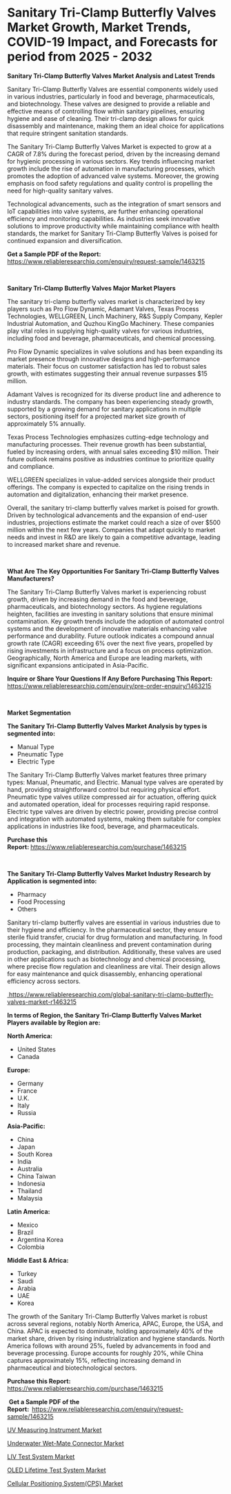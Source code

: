 <p><h1>Sanitary Tri-Clamp Butterfly Valves Market Growth, Market Trends, COVID-19 Impact, and Forecasts for period from 2025 - 2032</h1></p><p><strong>Sanitary Tri-Clamp Butterfly Valves Market Analysis and Latest Trends</strong></p>
<p><p>Sanitary Tri-Clamp Butterfly Valves are essential components widely used in various industries, particularly in food and beverage, pharmaceuticals, and biotechnology. These valves are designed to provide a reliable and effective means of controlling flow within sanitary pipelines, ensuring hygiene and ease of cleaning. Their tri-clamp design allows for quick disassembly and maintenance, making them an ideal choice for applications that require stringent sanitation standards.</p><p>The Sanitary Tri-Clamp Butterfly Valves Market is expected to grow at a CAGR of 7.8% during the forecast period, driven by the increasing demand for hygienic processing in various sectors. Key trends influencing market growth include the rise of automation in manufacturing processes, which promotes the adoption of advanced valve systems. Moreover, the growing emphasis on food safety regulations and quality control is propelling the need for high-quality sanitary valves.</p><p>Technological advancements, such as the integration of smart sensors and IoT capabilities into valve systems, are further enhancing operational efficiency and monitoring capabilities. As industries seek innovative solutions to improve productivity while maintaining compliance with health standards, the market for Sanitary Tri-Clamp Butterfly Valves is poised for continued expansion and diversification.</p></p>
<p><strong>Get a Sample PDF of the Report:&nbsp;</strong> <a href="https://www.reliableresearchiq.com/enquiry/request-sample/1463215?utm_campaign=120&utm_medium=2&utm_source=Github&utm_content=ia&utm_term=12042025&utm_id=sanitary-tri-clamp-butterfly-valves">https://www.reliableresearchiq.com/enquiry/request-sample/1463215</a></p>
<p>&nbsp;</p>
<p><strong>Sanitary Tri-Clamp Butterfly Valves Major Market Players</strong></p>
<p><p>The sanitary tri-clamp butterfly valves market is characterized by key players such as Pro Flow Dynamic, Adamant Valves, Texas Process Technologies, WELLGREEN, Linch Machinery, R&S Supply Company, Kepler Industrial Automation, and Quzhou KingGo Machinery. These companies play vital roles in supplying high-quality valves for various industries, including food and beverage, pharmaceuticals, and chemical processing.</p><p>Pro Flow Dynamic specializes in valve solutions and has been expanding its market presence through innovative designs and high-performance materials. Their focus on customer satisfaction has led to robust sales growth, with estimates suggesting their annual revenue surpasses $15 million.</p><p>Adamant Valves is recognized for its diverse product line and adherence to industry standards. The company has been experiencing steady growth, supported by a growing demand for sanitary applications in multiple sectors, positioning itself for a projected market size growth of approximately 5% annually.</p><p>Texas Process Technologies emphasizes cutting-edge technology and manufacturing processes. Their revenue growth has been substantial, fueled by increasing orders, with annual sales exceeding $10 million. Their future outlook remains positive as industries continue to prioritize quality and compliance.</p><p>WELLGREEN specializes in value-added services alongside their product offerings. The company is expected to capitalize on the rising trends in automation and digitalization, enhancing their market presence.</p><p>Overall, the sanitary tri-clamp butterfly valves market is poised for growth. Driven by technological advancements and the expansion of end-user industries, projections estimate the market could reach a size of over $500 million within the next few years. Companies that adapt quickly to market needs and invest in R&D are likely to gain a competitive advantage, leading to increased market share and revenue.</p></p>
<p>&nbsp;</p>
<p><strong>What Are The Key Opportunities For Sanitary Tri-Clamp Butterfly Valves Manufacturers?</strong></p>
<p><p>The Sanitary Tri-Clamp Butterfly Valves market is experiencing robust growth, driven by increasing demand in the food and beverage, pharmaceuticals, and biotechnology sectors. As hygiene regulations heighten, facilities are investing in sanitary solutions that ensure minimal contamination. Key growth trends include the adoption of automated control systems and the development of innovative materials enhancing valve performance and durability. Future outlook indicates a compound annual growth rate (CAGR) exceeding 6% over the next five years, propelled by rising investments in infrastructure and a focus on process optimization. Geographically, North America and Europe are leading markets, with significant expansions anticipated in Asia-Pacific.</p></p>
<p><strong>Inquire or Share Your Questions If Any Before Purchasing This Report:</strong> <a href="https://www.reliableresearchiq.com/enquiry/pre-order-enquiry/1463215?utm_campaign=120&utm_medium=2&utm_source=Github&utm_content=ia&utm_term=12042025&utm_id=sanitary-tri-clamp-butterfly-valves">https://www.reliableresearchiq.com/enquiry/pre-order-enquiry/1463215</a></p>
<p>&nbsp;</p>
<p><strong>Market Segmentation</strong></p>
<p><strong>The Sanitary Tri-Clamp Butterfly Valves Market Analysis by types is segmented into:</strong></p>
<p><ul><li>Manual Type</li><li>Pneumatic Type</li><li>Electric Type</li></ul></p>
<p><p>The Sanitary Tri-Clamp Butterfly Valves market features three primary types: Manual, Pneumatic, and Electric. Manual type valves are operated by hand, providing straightforward control but requiring physical effort. Pneumatic type valves utilize compressed air for actuation, offering quick and automated operation, ideal for processes requiring rapid response. Electric type valves are driven by electric power, providing precise control and integration with automated systems, making them suitable for complex applications in industries like food, beverage, and pharmaceuticals.</p></p>
<p><strong>Purchase this Report:&nbsp;</strong><a href="https://www.reliableresearchiq.com/purchase/1463215?utm_campaign=120&utm_medium=2&utm_source=Github&utm_content=ia&utm_term=12042025&utm_id=sanitary-tri-clamp-butterfly-valves">https://www.reliableresearchiq.com/purchase/1463215</a></p>
<p>&nbsp;</p>
<p><strong>The Sanitary Tri-Clamp Butterfly Valves Market Industry Research by Application is segmented into:</strong></p>
<p><ul><li>Pharmacy</li><li>Food Processing</li><li>Others</li></ul></p>
<p><p>Sanitary tri-clamp butterfly valves are essential in various industries due to their hygiene and efficiency. In the pharmaceutical sector, they ensure sterile fluid transfer, crucial for drug formulation and manufacturing. In food processing, they maintain cleanliness and prevent contamination during production, packaging, and distribution. Additionally, these valves are used in other applications such as biotechnology and chemical processing, where precise flow regulation and cleanliness are vital. Their design allows for easy maintenance and quick disassembly, enhancing operational efficiency across sectors.</p></p>
<p><a href="https://www.reliableresearchiq.com/global-sanitary-tri-clamp-butterfly-valves-market-r1463215?utm_campaign=120&utm_medium=2&utm_source=Github&utm_content=ia&utm_term=12042025&utm_id=sanitary-tri-clamp-butterfly-valves">&nbsp;https://www.reliableresearchiq.com/global-sanitary-tri-clamp-butterfly-valves-market-r1463215</a></p>
<p><strong>In terms of Region, the Sanitary Tri-Clamp Butterfly Valves Market Players available by Region are:</strong></p>
<p>
    <p> <strong> North America: </strong>
        <ul>
            <li>United States</li>
            <li>Canada</li>
        </ul>
        </p> 
    <p> <strong> Europe: </strong>
        <ul>
            <li>Germany</li>
            <li>France</li>
            <li>U.K.</li>
            <li>Italy</li>
            <li>Russia</li>
        </ul>
        </p> 
    <p> <strong> Asia-Pacific: </strong>
        <ul>
            <li>China</li>
            <li>Japan</li>
            <li>South Korea</li>
            <li>India</li>
            <li>Australia</li>
            <li>China Taiwan</li>
            <li>Indonesia</li>
            <li>Thailand</li>
            <li>Malaysia</li>
        </ul>
        </p> 
    <p> <strong> Latin America: </strong>
        <ul>
            <li>Mexico</li>
            <li>Brazil</li>
            <li>Argentina Korea</li>
            <li>Colombia</li>
        </ul>
        </p> 
    <p> <strong> Middle East & Africa: </strong>
        <ul>
            <li>Turkey</li>
            <li>Saudi</li>
            <li>Arabia</li>
            <li>UAE</li>
            <li>Korea</li>
        </ul>
    </p>
    </p>
<p><p>The growth of the Sanitary Tri-Clamp Butterfly Valves market is robust across several regions, notably North America, APAC, Europe, the USA, and China. APAC is expected to dominate, holding approximately 40% of the market share, driven by rising industrialization and hygiene standards. North America follows with around 25%, fueled by advancements in food and beverage processing. Europe accounts for roughly 20%, while China captures approximately 15%, reflecting increasing demand in pharmaceutical and biotechnological sectors.</p></p>
<p><strong>Purchase this Report: </strong><a href="https://www.reliableresearchiq.com/purchase/1463215?utm_campaign=120&utm_medium=2&utm_source=Github&utm_content=ia&utm_term=12042025&utm_id=sanitary-tri-clamp-butterfly-valves">https://www.reliableresearchiq.com/purchase/1463215</a></p>
<p>&nbsp;<strong>Get a Sample PDF of the Report:&nbsp;&nbsp;</strong><a href="https://www.reliableresearchiq.com/enquiry/request-sample/1463215?utm_campaign=120&utm_medium=2&utm_source=Github&utm_content=ia&utm_term=12042025&utm_id=sanitary-tri-clamp-butterfly-valves">https://www.reliableresearchiq.com/enquiry/request-sample/1463215</a></p>
<p><strong></strong></p>
<p><p><a href="https://github.com/lizamflotow/Market-Research-Report-List-1/blob/main/uv-measuring-instrument-market.md?utm_campaign=120&utm_medium=2&utm_source=Github&utm_content=ia&utm_term=12042025&utm_id=sanitary-tri-clamp-butterfly-valves">UV Measuring Instrument Market</a></p><p><a href="https://github.com/chkrselia/Market-Research-Report-List-1/blob/main/underwater-wet-mate-connector-market.md?utm_campaign=120&utm_medium=2&utm_source=Github&utm_content=ia&utm_term=12042025&utm_id=sanitary-tri-clamp-butterfly-valves">Underwater Wet-Mate Connector Market</a></p><p><a href="https://github.com/phephezxnf/Market-Research-Report-List-1/blob/main/liv-test-system-market.md?utm_campaign=120&utm_medium=2&utm_source=Github&utm_content=ia&utm_term=12042025&utm_id=sanitary-tri-clamp-butterfly-valves">LIV Test System Market</a></p><p><a href="https://github.com/watzondechao/Market-Research-Report-List-1/blob/main/oled-lifetime-test-system-market.md?utm_campaign=120&utm_medium=2&utm_source=Github&utm_content=ia&utm_term=12042025&utm_id=sanitary-tri-clamp-butterfly-valves">OLED Lifetime Test System Market</a></p><p><a href="https://github.com/iroldilom/Market-Research-Report-List-1/blob/main/cellular-positioning-systemcps-market.md?utm_campaign=120&utm_medium=2&utm_source=Github&utm_content=ia&utm_term=12042025&utm_id=sanitary-tri-clamp-butterfly-valves">Cellular Positioning System(CPS) Market</a></p></p>